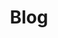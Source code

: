 ---
draft: false
title: "Blog"
description: "Asked and answered"
menu:
  topnav:
    weight: -130
    name: "blog"
    identifier: "blog"
---